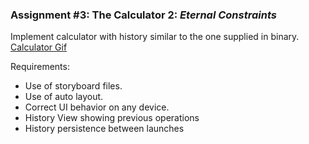 ### Assignment #3: The Calculator 2: _Eternal Constraints_
Implement calculator with history similar to the one supplied in binary.
[Calculator Gif](./bin/calculator.gif)

Requirements:
* Use of storyboard files.
* Use of auto layout.
* Correct UI behavior on any device.
* History View showing previous operations
* History persistence between launches
